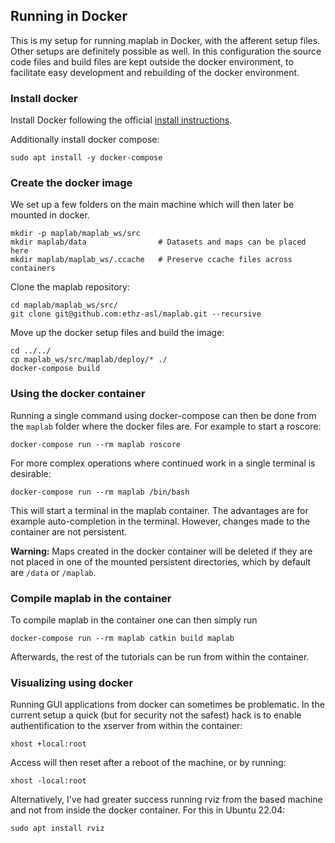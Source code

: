 ## Running in Docker

This is my setup for running maplab in Docker, with the afferent setup files. Other setups are definitely possible as well. In this configuration the source code files and build files are kept outside the docker environment, to facilitate easy development and rebuilding of the docker environment.

### Install docker
Install Docker following the official [install instructions](https://docs.docker.com/engine/install/ubuntu/).

Additionally install docker compose:
```
sudo apt install -y docker-compose
```

### Create the docker image
We set up a few folders on the main machine which will then later be mounted in docker.
```
mkdir -p maplab/maplab_ws/src
mkdir maplab/data                # Datasets and maps can be placed here
mkdir maplab/maplab_ws/.ccache   # Preserve ccache files across containers
```

Clone the maplab repository:
```
cd maplab/maplab_ws/src/
git clone git@github.com:ethz-asl/maplab.git --recursive

```

Move up the docker setup files and build the image:
```
cd ../../
cp maplab_ws/src/maplab/deploy/* ./
docker-compose build
```

### Using the docker container
Running a single command using docker-compose can then be done from the `maplab` folder where the docker files are. For example to start a roscore:
```
docker-compose run --rm maplab roscore
```

For more complex operations where continued work in a single terminal is desirable:
```
docker-compose run --rm maplab /bin/bash

```
This will start a terminal in the maplab container. The advantages are for example auto-completion in the terminal. However, changes made to the container are not persistent.

**Warning:** Maps created in the docker container will be deleted if they are not placed in one of the mounted persistent directories, which by default are `/data` or `/maplab`.


### Compile maplab in the container
To compile maplab in the container one can then simply run
```
docker-compose run --rm maplab catkin build maplab
```
Afterwards, the rest of the tutorials can be run from within the container.


### Visualizing using docker
Running GUI applications from docker can sometimes be problematic. In the current setup a quick (but for security not the safest) hack is to enable authentification to the xserver from within the container:
```
xhost +local:root
```

Access will then reset after a reboot of the machine, or by running:
```
xhost -local:root
```

Alternatively, I've had greater success running rviz from the based machine and not from inside the docker container. For this in Ubuntu 22.04:
```
sudo apt install rviz
```
